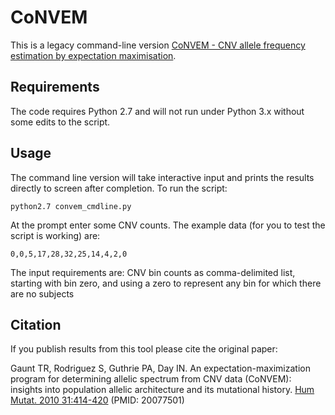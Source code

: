 # CoNVEM

This is a legacy command-line version [CoNVEM - CNV allele frequency estimation by expectation maximisation](http://apps.biocompute.org.uk/convem/). 

## Requirements

The code requires Python 2.7 and will not run under Python 3.x without some edits to the script.

## Usage

The command line version will take interactive input and prints the results directly to screen after completion. To run the script:

```
python2.7 convem_cmdline.py
```

At the prompt enter some CNV counts. The example data (for you to test the script is working) are:

```
0,0,5,17,28,32,25,14,4,2,0
```

The input requirements are: CNV bin counts as comma-delimited list, starting with bin zero, and using a zero to represent any bin for which there are no subjects

## Citation

If you publish results from this tool please cite the original paper:

Gaunt TR, Rodriguez S, Guthrie PA, Day IN. An expectation-maximization program for determining allelic spectrum from CNV data (CoNVEM): insights into population allelic architecture and its mutational history. [Hum Mutat. 2010 31:414-420](https://onlinelibrary.wiley.com/doi/abs/10.1002/humu.21199) (PMID: 20077501)
